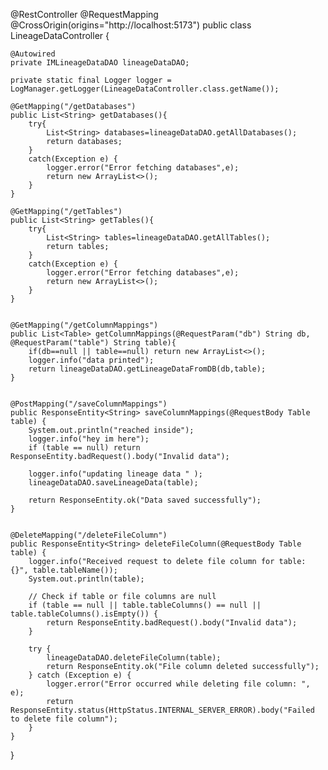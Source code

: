 @RestController
@RequestMapping
@CrossOrigin(origins="http://localhost:5173")
public class LineageDataController {

    @Autowired
    private IMLineageDataDAO lineageDataDAO;

    private static final Logger logger = LogManager.getLogger(LineageDataController.class.getName());

    @GetMapping("/getDatabases")
    public List<String> getDatabases(){
        try{
            List<String> databases=lineageDataDAO.getAllDatabases();
            return databases;
        }
        catch(Exception e) {
            logger.error("Error fetching databases",e);
            return new ArrayList<>();
        }
    }

    @GetMapping("/getTables")
    public List<String> getTables(){
        try{
            List<String> tables=lineageDataDAO.getAllTables();
            return tables;
        }
        catch(Exception e) {
            logger.error("Error fetching databases",e);
            return new ArrayList<>();
        }
    }


    @GetMapping("/getColumnMappings")
    public List<Table> getColumnMappings(@RequestParam("db") String db, @RequestParam("table") String table){
        if(db==null || table==null) return new ArrayList<>();
        logger.info("data printed");
        return lineageDataDAO.getLineageDataFromDB(db,table);
    }


    @PostMapping("/saveColumnMappings")
    public ResponseEntity<String> saveColumnMappings(@RequestBody Table table) {
        System.out.println("reached inside");
        logger.info("hey im here");
        if (table == null) return ResponseEntity.badRequest().body("Invalid data");

        logger.info("updating lineage data " );
        lineageDataDAO.saveLineageData(table);

        return ResponseEntity.ok("Data saved successfully");
    }


    @DeleteMapping("/deleteFileColumn")
    public ResponseEntity<String> deleteFileColumn(@RequestBody Table table) {
        logger.info("Received request to delete file column for table: {}", table.tableName());
        System.out.println(table);

        // Check if table or file columns are null
        if (table == null || table.tableColumns() == null || table.tableColumns().isEmpty()) {
            return ResponseEntity.badRequest().body("Invalid data");
        }

        try {
            lineageDataDAO.deleteFileColumn(table);
            return ResponseEntity.ok("File column deleted successfully");
        } catch (Exception e) {
            logger.error("Error occurred while deleting file column: ", e);
            return ResponseEntity.status(HttpStatus.INTERNAL_SERVER_ERROR).body("Failed to delete file column");
        }
    }

}
